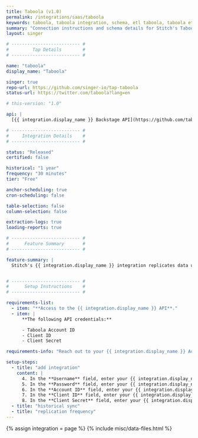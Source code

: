 ```yaml
---
title: Taboola (v1.0)
permalink: /integrations/saas/taboola
keywords: taboola, taboola integration, schema, etl taboola, taboola etl, taboola schema
summary: "Connection instructions and schema details for Stitch's Taboola integration."
layout: singer

# -------------------------- #
#         Tap Details        #
# -------------------------- #

name: "taboola"
display_name: "Taboola"

singer: true
repo-url: https://github.com/singer-io/tap-taboola
status-url: https://twitter.com/taboola?lang=en

# this-version: "1.0"

api: |
  [{{ integration.display_name }} Backstage API](https://github.com/taboola/Backstage-API){:target="new"}

# -------------------------- #
#     Integration Details    #
# -------------------------- #

status: "Released"
certified: false

historical: "1 year"
frequency: "30 minutes"
tier: "Free"

anchor-scheduling: true
cron-scheduling: false

table-selection: false
column-selection: false

extraction-logs: true
loading-reports: true

# -------------------------- #
#      Feature Summary       #
# -------------------------- #

feature-summary: |
  Stitch's {{ integration.display_name }} integration replicates data using the {{ integration.api | flatify | strip }}. Refer to the [Schema](#schema) section for a list of objects available for replication.


# -------------------------- #
#      Setup Instructions    #
# -------------------------- #

requirements-list:
  - item: "**Access to the {{ integration.display_name }} API**."
  - item: |
      **The following API credentials:**

      - Taboola Account ID
      - Client ID
      - Client Secret

requirements-info: "Reach out to your {{ integration.display_name }} Account Manager for assistance. Once you receive this information, you can continue with the setup."

setup-steps:
  - title: "add integration"
    content: |
      4. In the **Username** field, enter your {{ integration.display_name }} username. This user must have access to the {{ integration.display_name }} API.
      5. In the **Password** field, enter your {{ integration.display_name }} password.
      6. In the **Account ID** field, enter your {{ integration.display_name }} account ID.
      7. In the **Client ID** field, enter your {{ integration.display_name }} client ID.
      8. In the **Client Secret** field, enter your {{ integration.display_name }} client secret.
  - title: "historical sync"
  - title: "replication frequency"
---
```

{% assign integration = page %}
{% include misc/data-files.html %}